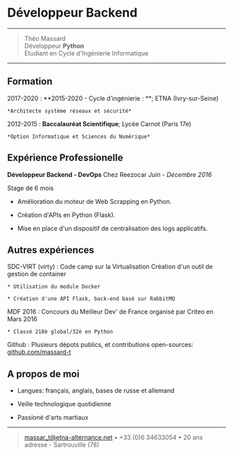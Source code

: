 Développeur Backend
============

----

>  Théo Massard \
>  Développeur **Python** \
>  Etudiant en Cycle d'Ingénierie Informatique

----

Formation
---------

2017-2020
:   **2015-2020 - Cycle d’ingénierie : **; ETNA (Ivry-sur-Seine)

    *Architecte système réseaux et sécurité*

2012-2015
:   **Baccalauréat Scientifique**; Lycée Carnot (Paris 17e)

    *Option Informatique et Sciences du Numérique*

Expérience Professionelle
----------

**Développeur Backend - DevOps** Chez Reezocar *Juin - Décembre 2016*

Stage de 6 mois

* Amélioration du moteur de Web Scrapping en Python.

* Création d'APIs en Python (Flask).

* Mise en place d'un dispositif de centralisation des logs applicatifs.

Autres expériences
--------------------

SDC-VIRT (virty)
:  Code camp sur la Virtualisation
   Création d'un outil de gestion de container

    * Utilisation du module Docker

    * Création d'une API Flask, back-end basé sur RabbitMQ

MDF 2016
:  Concours du Meilleur Dev' de France
   organisé par Criteo en Mars 2016

    * Classé 218è global/32è en Python

Github
:  Plusieurs dépots publics, et contributions open-sources: [github.com/massard-t](https://github.com/massard-t/)

A propos de moi
----------------------------------------

* Langues: français, anglais, bases de russe et allemand

* Veille technologique quotidienne

* Passioné d'arts martiaux

----

> <massar_t@etna-alternance.net> • +33 (0)6 34633054 • 20 ans\
> adresse - Sartrouville  (78)

